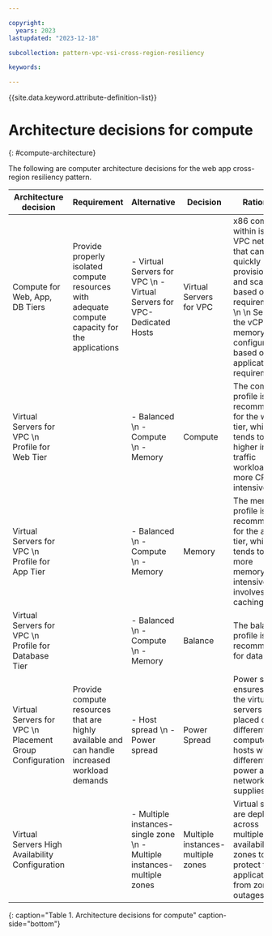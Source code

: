 ```yaml
---

copyright:
  years: 2023
lastupdated: "2023-12-18"

subcollection: pattern-vpc-vsi-cross-region-resiliency

keywords:

---
```


{{site.data.keyword.attribute-definition-list}}

# Architecture decisions for compute
{: #compute-architecture}

The following are computer architecture decisions for the web app cross-region resiliency pattern.

| Architecture decision | Requirement | Alternative | Decision | Rationale |
| -------------- | -------------- | -------------- | -------------- | -------------- |
| Compute for Web, App, DB Tiers   | Provide properly isolated compute resources with adequate compute capacity for the applications | - Virtual Servers for VPC \n - Virtual Servers for VPC-Dedicated Hosts   | Virtual Servers for VPC   | x86 compute within isolated VPC network that can be quickly provisioned and scaled based on load requirements. \n \n Select the vCPU and memory configuration based on application requirements. |
| Virtual Servers for VPC \n Profile for Web Tier          |                | - Balanced \n - Compute \n - Memory   |  Compute                  | The compute profile is recommended for the web tier, which tends to be higher in traffic workload and more CPU-intensive.  |
| Virtual Servers for VPC \n Profile for App Tier                 |               | - Balanced \n - Compute \n - Memory                   | Memory  | The memory profile is recommended for the app tier, which tends to be more memory-intensive and involves more caching. |
| Virtual Servers for VPC \n Profile for Database Tier                    |              | - Balanced \n - Compute \n - Memory               | Balance              | The balance profile is recommended for databases. |
| Virtual Servers for VPC \n Placement Group Configuration | Provide compute resources that are highly available and can handle increased workload demands   | - Host spread \n - Power spread     | Power Spread    | Power spread ensures that the virtual servers are placed on different computer hosts with different power and network supplies. |
| Virtual Servers High Availability Configuration |            | - Multiple instances-single zone \n - Multiple instances-multiple zones | Multiple instances-multiple zones | Virtual servers are deployed across multiple availability zones to protect the application from zone outages. |
{: caption="Table 1. Architecture decisions for compute" caption-side="bottom"}
